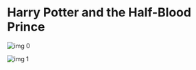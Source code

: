 # Harry Potter and the Half-Blood Prince

![img 0](https://i.imgur.com/dmGlYyz.jpg)

![img 1](https://i.imgur.com/zGoJ3br.jpg)

